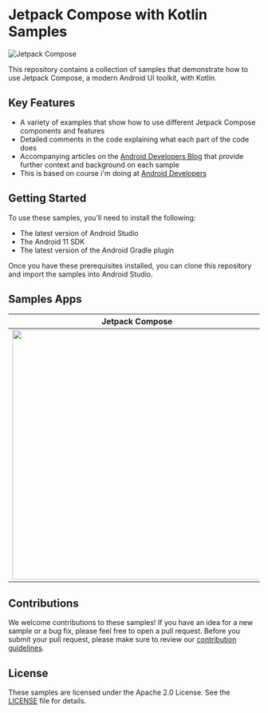 # Jetpack Compose with Kotlin Samples

![Jetpack Compose](https://blog.realogs.in/content/images/size/w2000/2021/09/compose.png)

This repository contains a collection of samples that demonstrate how to use Jetpack Compose, a modern Android UI toolkit, with Kotlin.

## Key Features

- A variety of examples that show how to use different Jetpack Compose components and features
- Detailed comments in the code explaining what each part of the code does
- Accompanying articles on the [Android Developers Blog](https://developer.android.com/blog) that provide further context and background on each sample
- This is based on course i'm doing at [Android Developers](https://developer.android.com/courses/android-basics-compose/course)

## Getting Started

To use these samples, you'll need to install the following:

- The latest version of Android Studio
- The Android 11 SDK
- The latest version of the Android Gradle plugin

Once you have these prerequisites installed, you can clone this repository and import the samples into Android Studio.

## Samples Apps
| Jetpack Compose | Task manager | Business Card |
|-----------------|---------------|-----------------|
| <img src="https://developer.android.com/static/codelabs/basic-android-kotlin-compose-composables-practice-problems/img/8361334a19050ac5_856.png"  height="500"> | <img src="https://developer.android.com/static/codelabs/basic-android-kotlin-compose-composables-practice-problems/img/874adbbab0399bd1_856.png" height="500"> | <img src="https://developer.android.com/static/codelabs/basic-android-kotlin-compose-business-card/img/60ecde9fdd69536f_856.png" height="500"> |


## Contributions

We welcome contributions to these samples! If you have an idea for a new sample or a bug fix, please feel free to open a pull request. Before you submit your pull request, please make sure to review our [contribution guidelines](CONTRIBUTING.md).

## License

These samples are licensed under the Apache 2.0 License. See the [LICENSE](LICENSE) file for details.
